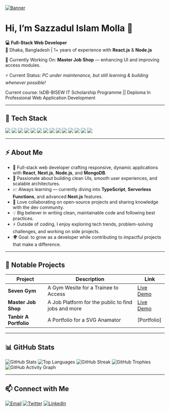 [![Banner](https://i.ibb.co/VB0bKpD/banner0001.jpg)](https://rishavchanda.io)

# Hi, I’m Sazzadul Islam Molla 👋

**💻 Full-Stack Web Developer**  
📍 Dhaka, Bangladesh | 1+ years of experience with **React.js** & **Node.js**

<p>
  🔨 Currently Working On: <b>Master Job Shop</b> — enhancing UI and improving access modules.
</p>

<p>
  ⚡ Current Status: <i>PC under maintenance, but still learning & building whenever possible!</i>
</p>

<p>
  Current course: IsDB-BISEW IT Scholarship Programme || Deploma In Professional Web Application Development
</p>

---

## 🔧 Tech Stack  

<p align="left">
  <img src="https://img.shields.io/badge/JavaScript-F7DF1E?style=for-the-badge&logo=javascript&logoColor=black" />
  <img src="https://img.shields.io/badge/React-20232A?style=for-the-badge&logo=react&logoColor=61DAFB" />
  <img src="https://img.shields.io/badge/Next.js-000000?style=for-the-badge&logo=nextdotjs&logoColor=white" />
  <img src="https://img.shields.io/badge/Node.js-339933?style=for-the-badge&logo=node.js&logoColor=white" />
  <img src="https://img.shields.io/badge/MongoDB-4EA94B?style=for-the-badge&logo=mongodb&logoColor=white" />
  <img src="https://img.shields.io/badge/TailwindCSS-06B6D4?style=for-the-badge&logo=tailwindcss&logoColor=white" />
  <img src="https://img.shields.io/badge/Git-F05032?style=for-the-badge&logo=git&logoColor=white" />
  <img src="https://img.shields.io/badge/HTML5-E34F26?style=for-the-badge&logo=html5&logoColor=white" />
  <img src="https://img.shields.io/badge/CSS3-1572B6?style=for-the-badge&logo=css3&logoColor=white" />
  <img src="https://img.shields.io/badge/Express.js-000000?style=for-the-badge&logo=express&logoColor=white" />
  <img src="https://img.shields.io/badge/NPM-CB3837?style=for-the-badge&logo=npm&logoColor=white" />
  <img src="https://img.shields.io/badge/GitHub-181717?style=for-the-badge&logo=github&logoColor=white" />
  <img src="https://img.shields.io/badge/VS%20Code-007ACC?style=for-the-badge&logo=visualstudiocode&logoColor=white" />
  <img src="https://img.shields.io/badge/Figma-F24E1E?style=for-the-badge&logo=figma&logoColor=white" />
</p>



---

## ⚡ About Me  

- 🚀 Full-stack web developer crafting responsive, dynamic applications with **React**, **Next.js**, **Node.js**, and **MongoDB**.  
- 🎨 Passionate about building clean UIs, smooth user experiences, and scalable architectures.  
- 📈 Always learning — currently diving into **TypeScript**, **Serverless Functions**, and advanced **Next.js** features.  
- 🤝 Love collaborating on open-source projects and sharing knowledge with the dev community.  
- 💡 Big believer in writing clean, maintainable code and following best practices.  
- ⚡ Outside of coding, I enjoy exploring tech trends, problem-solving challenges, and working on side projects.  
- 🌍 Goal: to grow as a developer while contributing to impactful projects that make a difference.  


---

## 🚀 Notable Projects

| Project                     | Description                                         | Link                                                                              |
|-----------------------------|-----------------------------------------------------|-----------------------------------------------------------------------------------|
| **Seven Gym**               | A Gym Wesite for a Trainee to Access                | [Live Demo](https://seven-gym-1885e.web.app/)                                     |
| **Master Job Shop**         | A Job Platform for the public to find jobs and more | [Live Demo](https://master-job-shop.web.app/)                                     |
| **Tanbir A Portfolio**      | A Portfolio for a SVG Anamator                      | [Portfolio]                                                                       |

---

## 📊 GitHub Stats

<p align="left">
  <!-- GitHub Stats -->
  <img src="https://github-readme-stats.vercel.app/api?username=sazzadul1205&show_icons=true&locale=en" alt="GitHub Stats" />

  <!-- Top Languages -->
  <img src="https://github-readme-stats.vercel.app/api/top-langs?username=sazzadul1205&show_icons=true&locale=en&layout=compact" alt="Top Languages" />

  <!-- Streak Stats -->
  <img src="https://github-readme-streak-stats.herokuapp.com/?user=sazzadul1205&" alt="GitHub Streak" />

  <!-- Trophies -->
  <img src="https://github-profile-trophy.vercel.app/?username=sazzadul1205&theme=radical&margin-w=10&margin-h=10" alt="GitHub Trophies" />

  <!-- Activity Graph -->
  <img src="https://github-readme-activity-graph.vercel.app/graph?username=sazzadul1205&theme=react-dark&hide_border=true" alt="GitHub Activity Graph" />
</p>


---

## 📫 Connect with Me

<p>
  <a href="mailto:Psazzadul@gmail.com"><img src="https://img.shields.io/badge/Email-Psazzadul@gmail.com-blue?style=flat-square&logo=gmail" alt="Email" /></a>
  <a href="https://twitter.com/sazzadu84352084"><img src="https://img.shields.io/badge/Twitter-@sazzadu84352084-1DA1F2?style=flat-square&logo=twitter" alt="Twitter" /></a>
  <a href="https://linkedin.com/in/sazzadul-islam-molla-6905b3293"><img src="https://img.shields.io/badge/LinkedIn-Sazzadul-blue?style=flat-square&logo=linkedin" alt="LinkedIn" /></a>
</p>
